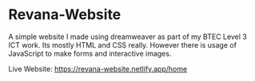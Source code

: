 
# Revana-Website

A simple website I made using dreamweaver as part of my BTEC Level 3 ICT work. Its mostly HTML and CSS really. However there is usage of JavaScript to make forms and interactive images.

Live Website: https://revana-website.netlify.app/home
